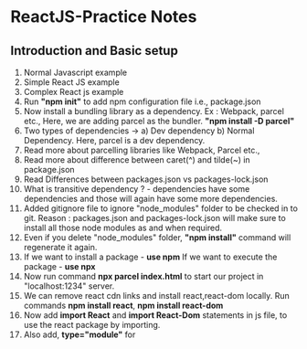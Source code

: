 # ReactJS-Practice Notes

## Introduction and Basic setup

1. Normal Javascript example
2. Simple React JS example
3. Complex React js example
4. Run **"npm init"** to add npm configuration file i.e., package.json
5. Now install a bundling library as a dependency. Ex : Webpack, parcel etc., Here, we are adding parcel as the bundler.
   **"npm install -D parcel"**
6. Two types of dependencies -> a) Dev dependency b) Normal Dependency.
   Here, parcel is a dev dependency.
7. Read more about parcelling libraries like Webpack, Parcel etc.,
8. Read more about difference between caret(^) and tilde(~) in package.json
9. Read Differences between packages.json vs packages-lock.json
10. What is transitive dependency ? - dependencies have some dependencies and those will again have some more dependencies.
11. Added gitignore file to ignore "node_modules" folder to be checked in to git.
    Reason : packages.json and packages-lock.json will make sure to install all those node modules as and when required.
12. Even if you delete "node_modules" folder, **"npm install"** command will regenerate it again.
13. If we want to install a package - **use npm**
    If we want to execute the package - **use npx**
14. Now run command **npx parcel index.html** to start our project in "localhost:1234" server.
15. We can remove react cdn links and install react,react-dom locally.
    Run commands **npm install react**, **npm install react-dom**
16. Now add **import React** and **import React-Dom** statements in js file, to use the react package by importing.
17. Also add, **type="module"** for <script src="./App.js">
18. Parcel is doing **HMR = Hot Module replacement** which is like hot reload. Also gives faster builds by internal caching.
19. Parcel also does image optimisation for prod builds.
20. It minifies, compresses, removes unncessary code, tree shaking, consistent hashing, code splitting, diagnostics, HTTPS support, differential bundling (ability of app to run in all kinds of browsers) as well.
21. Visit **www.parceljs.org** to read more.
22. React is fast mainly because of this Parcel library.
23. "dist" folder is like bin and obj that we get in .net apps i.e., it contains app's build.
24. Run **npx parcel build index.html** command to generate production builds.
25. **At any moment, you can delete node_modules, dist, .parcel-cache folder and run "npm install" again to get them again.
    So no need to send them to git.**
26. We can configure all the browser versions in which our app is supposed to work using "browserslist" configuration in package.json.
    Read **"www.browserslist.dev"** for more info.

## Core React

1. To start React, add "parcel index.html" in the package.json -> scripts object and use **npm start** command
2. JSX is not like writing html in js file but it has HTML like syntax in it.
3. Babel - library that takes the jsx and transpiles into browser understandable JS - it is a js compiler.
4. JSX => React.CreateElement => JS React Element => Html Element
   Above is the way in which JSX elements are converted to html elements.
5. visit https://babeljs.io/ for more info.
6. Prettier, Bracket pair coloriser, Es lint, better comments - some of the important vs code extensions.
7. 2 types of react components - class based and functional based
8. React functional compoenent - it is nothing but a function that returns a react element
9. Component Composition - using one React component within another component
